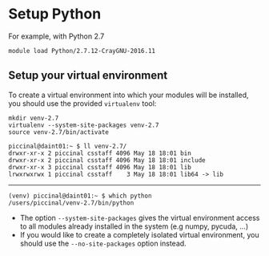 # Setup Python

For example, with Python 2.7

```
module load Python/2.7.12-CrayGNU-2016.11
```

## Setup your virtual environment
To create a virtual environment into which your modules will be installed,
you should use the provided `virtualenv` tool:

```
mkdir venv-2.7
virtualenv --system-site-packages venv-2.7
source venv-2.7/bin/activate
```

```
piccinal@daint01:~ $ ll venv-2.7/
drwxr-xr-x 2 piccinal csstaff 4096 May 18 18:01 bin
drwxr-xr-x 2 piccinal csstaff 4096 May 18 18:01 include
drwxr-xr-x 3 piccinal csstaff 4096 May 18 18:01 lib
lrwxrwxrwx 1 piccinal csstaff    3 May 18 18:01 lib64 -> lib
```

---

```
(venv) piccinal@daint01:~ $ which python
/users/piccinal/venv-2.7/bin/python
```

* The option `--system-site-packages` gives the virtual environment access to all modules already installed in the system (e.g numpy, pycuda, ...)
* If you would like to create a completely isolated virtual environment, you should use the ``--no-site-packages`` option instead.


